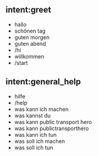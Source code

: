 ## intent:greet
- hallo
- schönen tag
- guten morgen
- guten abend
- /hi
- willkommen
- /start

## intent:general_help
- hilfe
- /help
- was kann ich machen
- was kannst du
- was kann public transport hero
- was kann publictransporthero
- was kann ich tun
- was soll ich machen
- was soll ich tun
